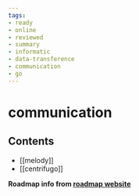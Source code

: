 ```yaml
---
tags:
- ready
- online
- reviewed
- summary
- informatic
- data-transference
- communication
- go
---
```


# communication

## Contents

- [[melody]]
- [[centrifugo]]

__Roadmap info from [roadmap website](https://roadmap.sh/golang/communication)__
